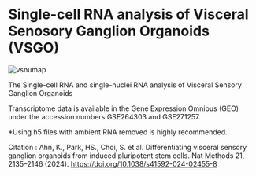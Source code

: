 # Single-cell RNA analysis of Visceral Senosory Ganglion Organoids (VSGO)

![vsnumap](https://github.com/user-attachments/assets/54ed99b8-e286-48ac-b6a0-3e60d722aa8c)

The Single-cell RNA and single-nuclei RNA analysis of Visceral Sensory Ganglion Organoids

Transcriptome data is available in the Gene Expression Omnibus (GEO) 
under the accession numbers GSE264303 and GSE271257.

*Using h5 files with ambient RNA removed is highly recommended.

Citation : 
Ahn, K., Park, HS., Choi, S. et al. Differentiating visceral sensory ganglion organoids from induced pluripotent stem cells. 
Nat Methods 21, 2135–2146 (2024). 
https://doi.org/10.1038/s41592-024-02455-8
